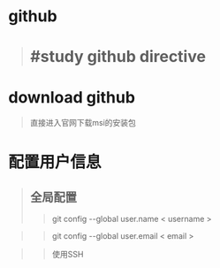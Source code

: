 # github
> # #study github directive

# download github
> 直接进入官网下载msi的安装包

# 配置用户信息
> ## 全局配置
> > git config --global user.name &lt; username &gt;

> > git config --global user.email &lt; email &gt;

> >使用SSH
